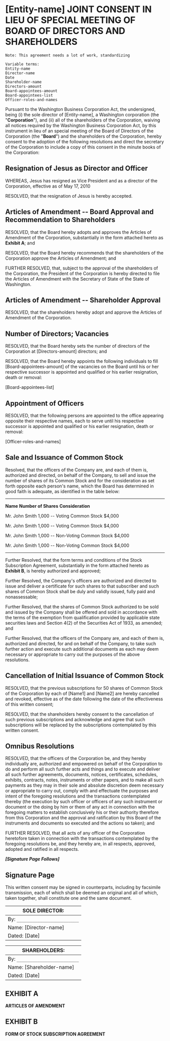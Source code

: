 # [Entity-name] JOINT CONSENT IN LIEU OF SPECIAL MEETING OF BOARD OF DIRECTORS AND SHAREHOLDERS

```
Note: This agreement needs a lot of work, standardizing

Variable terms:
Entity-name
Director-name
Date
Shareholder-name
Directors-amount
Board-appointees-amount
Board-appointees-list
Officer-roles-and-names
```

Pursuant to the Washington Business Corporation Act, the undersigned, being (i) the sole director of [Entity-name], a Washington corporation (the "**Corporation**"), and (ii) all of the shareholders of the Corporation, waiving all notices required by the Washington Business Corporation Act, by this instrument in lieu of an special meeting of the Board of Directors of the Corporation (the "**Board**") and the shareholders of the Corporation, hereby consent to the adoption of the following resolutions and direct the secretary of the Corporation to include a copy of this consent in the minute books of the Corporation:

## Resignation of Jesus as Director and Officer

WHEREAS, Jesus has resigned as Vice President and as a director of the Corporation, effective as of May 17, 2010

RESOLVED, that the resignation of Jesus is hereby accepted.

## Articles of Amendment -- Board Approval and Recommendation to Shareholders

RESOLVED, that the Board hereby adopts and approves the Articles of Amendment of the Corporation, substantially in the form attached hereto as **Exhibit A**; and

RESOLVED, that the Board hereby recommends that the shareholders of the Corporation approve the Articles of Amendment; and

FURTHER RESOLVED, that, subject to the approval of the shareholders of the Corporation, the President of the Corporation is hereby directed to file the Articles of Amendment with the Secretary of State of the State of Washington.

## Articles of Amendment -- Shareholder Approval

RESOLVED, that the shareholders hereby adopt and approve the Articles of Amendment of the Corporation.

## Number of Directors; Vacancies

RESOLVED, that the Board hereby sets the number of directors of the Corporation at [Directors-amount] directors; and

RESOLVED, that the Board hereby appoints the following individuals to fill [Board-appointees-amount] of the vacancies on the Board until his or her respective successor is appointed and qualified or his earlier resignation, death or removal:

[Board-appointees-list]

## Appointment of Officers

RESOLVED, that the following persons are appointed to the office appearing opposite their respective names, each to serve until his respective successor is appointed and qualified or his earlier resignation, death or removal:

[Officer-roles-and-names]

## Sale and Issuance of Common Stock

Resolved, that the officers of the Company are, and each of them is, authorized and directed, on behalf of the Company, to sell and issue the number of shares of its Common Stock and for the consideration as set forth opposite each person's name, which the Board has determined in good faith is adequate, as identified in the table below:

---

**Name** **Number of Shares** **Consideration**

Mr. John Smith 1,000 -- Voting Common Stock $4,000

Mr. John Smith 1,000 -- Voting Common Stock $4,000

Mr. John Smith 1,000 -- Non-Voting Common Stock $4,000

Mr. John Smith 1,000 -- Non-Voting Common Stock $4,000

---

Further Resolved, that the form terms and conditions of the Stock Subscription Agreement, substantially in the form attached hereto as **Exhibit B**, is hereby authorized and approved;

Further Resolved, the Company's officers are authorized and directed to issue and deliver a certificate for such shares to that subscriber and such shares of Common Stock shall be duly and validly issued, fully paid and nonassessable;

Further Resolved, that the shares of Common Stock authorized to be sold and issued by the Company shall be offered and sold in accordance with the terms of the exemption from qualification provided by applicable state securities laws and Section 4(2) of the Securities Act of 1933, as amended; and

Further Resolved, that the officers of the Company are, and each of them is, authorized and directed, for and on behalf of the Company, to take such further action and execute such additional documents as each may deem necessary or appropriate to carry out the purposes of the above resolutions.

## Cancellation of Initial Issuance of Common Stock

RESOLVED, that the previous subscriptions for 50 shares of Common Stock of the Corporation by each of [Name1] and [Name2] are hereby cancelled and revoked, effective as of the date following the date of the effectiveness of this written consent;

RESOLVED, that the shareholders hereby consent to the cancellation of such previous subscriptions and acknowledge and agree that such subscriptions will be replaced by the subscriptions contemplated by this written consent.

## Omnibus Resolutions

RESOLVED, that the officers of the Corporation be, and they hereby individually are, authorized and empowered on behalf of the Corporation to do and perform all such further acts and things and to execute and deliver all such further agreements, documents, notices, certificates, schedules, exhibits, contracts, notes, instruments or other papers, and to make all such payments as they may in their sole and absolute discretion deem necessary or appropriate to carry out, comply with and effectuate the purposes and intent of the foregoing resolutions and the transactions contemplated thereby (the execution by such officer or officers of any such instrument or document or the doing by him or them of any act in connection with the foregoing matters to establish conclusively his or their authority therefore from this Corporation and the approval and ratification by this Board of the instruments and documents so executed and the actions so taken); and

FURTHER RESOLVED, that all acts of any officer of the Corporation heretofore taken in connection with the transactions contemplated by the foregoing resolutions be, and they hereby are, in all respects, approved, adopted and ratified in all respects.

**_[Signature Page Follows]_**

## Signature Page

This written consent may be signed in counterparts, including by facsimile transmission, each of which shall be deemed an original and all of which, taken together, shall constitute one and the same document.

| **SOLE DIRECTOR**:             |
| ------------------------------ |
| By: `________________________` |
| Name: [Director-name]          |
| Dated: [Date]                  |

| **SHAREHOLDERS**:              |
| ------------------------------ |
| By: `________________________` |
| Name: [Shareholder-name]       |
| Dated: [Date]                  |

## EXHIBIT A

**ARTICLES OF AMENDMENT**

## EXHIBIT B

**FORM OF STOCK SUBSCRIPTION AGREEMENT**
